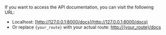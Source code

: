 If you want to access the API documentation, you can visit the following URL:

- Localhost: [http://127.0.0.1:8000/docs](http://127.0.0.1:8000/docs)
- Or replace `{your_route}` with your actual route: [http://{your_route}/docs](http://{your_route}/docs)
